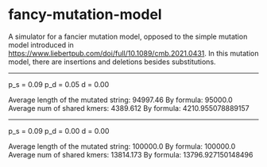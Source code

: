 # fancy-mutation-model
A simulator for a fancier mutation model, opposed to the simple mutation model
introduced in https://www.liebertpub.com/doi/full/10.1089/cmb.2021.0431. In this
mutation model, there are insertions and deletions besides substitutions.


--------------------------------------------
p_s = 0.09
p_d = 0.05
d   = 0.00

Average length of the mutated string:
94997.46
By formula:
95000.0
Average num of shared kmers:
4389.612
By formula:
4210.955078889157


--------------------------------------------
p_s = 0.09
p_d = 0.00
d   = 0.00

Average length of the mutated string:
100000.0
By formula:
100000.0
Average num of shared kmers:
13814.173
By formula:
13796.927150148496
